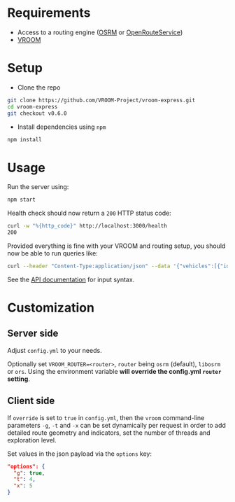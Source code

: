 # Requirements

- Access to a routing engine ([OSRM](https://github.com/Project-OSRM/osrm-backend/wiki/Building-OSRM) or [OpenRouteService](https://github.com/GIScience/openrouteservice/))
- [VROOM](https://github.com/VROOM-Project/vroom/wiki/Building)

# Setup

- Clone the repo

```bash
git clone https://github.com/VROOM-Project/vroom-express.git
cd vroom-express
git checkout v0.6.0
```

- Install dependencies using `npm`

```bash
npm install
```

# Usage

Run the server using:

```bash
npm start
```

Health check should now return a `200` HTTP status code:

```bash
curl -w "%{http_code}" http://localhost:3000/health
200
```

Provided everything is fine with your VROOM and routing setup, you
should now be able to run queries like:

```bash
curl --header "Content-Type:application/json" --data '{"vehicles":[{"id":0,"start":[2.3526,48.8604],"end":[2.3526,48.8604]}],"jobs":[{"id":0,"location":[2.3691,48.8532]},{"id":1,"location":[2.2911,48.8566]}],"options":{"g":true}}' http://localhost:3000
```

See the
[API documentation](https://github.com/VROOM-Project/vroom/blob/master/docs/API.md)
for input syntax.

# Customization

## Server side

Adjust `config.yml` to your needs.

Optionally set `VROOM_ROUTER=<router>`, `router` being `osrm` (default), `libosrm` or `ors`. Using the environment variable **will override the config.yml `router` setting**.

## Client side

If `override` is set to `true` in `config.yml`, then the `vroom` command-line parameters `-g`, `-t` and `-x` can be set dynamically per request in order to add detailed route geometry and indicators, set the number of threads and exploration level.

Set values in the json payload via the `options` key:

```json
"options": {
  "g": true,
  "t": 4,
  "x": 5
}
```
